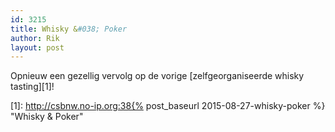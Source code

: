 ```yaml
---
id: 3215
title: Whisky &#038; Poker
author: Rik
layout: post
---
```

Opnieuw een gezellig vervolg op de vorige [zelfgeorganiseerde whisky tasting][1]!

 [1]: http://csbnw.no-ip.org:38{% post_baseurl 2015-08-27-whisky-poker %} "Whisky & Poker"